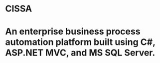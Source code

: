 # CISSA
# An enterprise business process automation platform built using C#, ASP.NET MVC, and MS SQL Server.
